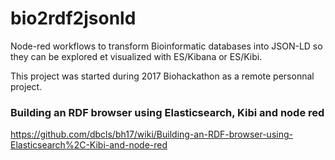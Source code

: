 # bio2rdf2jsonld
Node-red workflows to transform Bioinformatic databases into JSON-LD so they can be explored et visualized with ES/Kibana or ES/Kibi.

This project was started during 2017 Biohackathon as a remote personnal project.

### Building an RDF browser using Elasticsearch, Kibi and node red
https://github.com/dbcls/bh17/wiki/Building-an-RDF-browser-using-Elasticsearch%2C-Kibi-and-node-red

